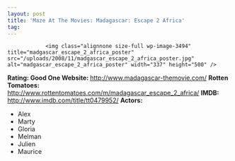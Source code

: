 ```yaml
---
layout: post
title: 'Maze At The Movies: Madagascar: Escape 2 Africa'
tag: 
---
```



                <img class="alignnone size-full wp-image-3494" title="madgascar_escape_2_africa_poster" src="/uploads/2008/11/madgascar_escape_2_africa_poster.jpg" alt="madgascar_escape_2_africa_poster" width="337" height="500" />
<p><strong>Rating: Good One
Website: </strong><a href="http://www.madagascar-themovie.com/"><a href="http://www.madagascar-themovie.com/">http://www.madagascar-themovie.com/</a></a>
<strong>Rotten Tomatoes: </strong><a href="http://www.rottentomatoes.com/m/madagascar_escape_2_africa/"><a href="http://www.rottentomatoes.com/m/madagascar_escape_2_africa/">http://www.rottentomatoes.com/m/madagascar_escape_2_africa/</a></a>
<strong>IMDB: </strong><a href="http://www.imdb.com/title/tt0479952/"><a href="http://www.imdb.com/title/tt0479952/">http://www.imdb.com/title/tt0479952/</a></a>
<strong>Actors:
</strong></p>
<ul>
    <li>Alex</li>
    <li>Marty</li>
    <li>Gloria</li>
    <li>Melman</li>
    <li>Julien</li>
    <li>Maurice</li>
</ul>
            
